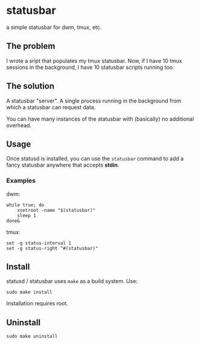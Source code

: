 # statusbar
a simple statusbar for dwm, tmux, etc.


## The problem

I wrote a sript that populates my tmux statusbar. Now, if I have 10 tmux
sessions in the background, I have 10 statusbar scripts running too.


## The solution

A statusbar "server". A single process running in the background from which a
statusbar can request data.

You can have many instances of the statusbar with (basically) no
additional overhead.


## Usage

Once statusd is installed, you can use the `statusbar` command to add a fancy
statusbar anywhere that accepts **stdin**.


### Examples

dwm:
```
while true; do
    xsetroot -name "$(statusbar)"
    sleep 1
done&
```

tmux:
```
set -g status-interval 1
set -g status-right "#(statusbar)"
```


## Install

statusd / statusbar uses `make` as a build system. Use:

```
sudo make install
```

Installation requires root.


## Uninstall

```
sudo make uninstall
```
